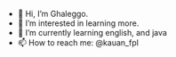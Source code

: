 - 👋 Hi, I’m Ghaleggo.
- 👀 I’m interested in learning more.
- 🌱 I’m currently learning english, and java
- 📫 How to reach me: @kauan_fpl

